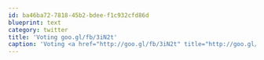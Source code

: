 ```yaml
---
id: ba46ba72-7818-45b2-bdee-f1c932cfd86d
blueprint: text
category: twitter
title: 'Voting goo.gl/fb/3iN2t'
caption: 'Voting <a href="http://goo.gl/fb/3iN2t" title="http://goo.gl/fb/3iN2t" class="link link_untco">goo.gl/fb/3iN2t</a>'
---
```

